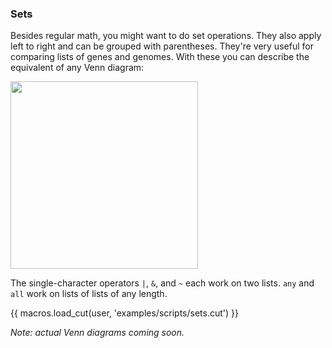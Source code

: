 ### Sets

Besides regular math, you might want to do set operations. They also apply left
to right and can be grouped with parentheses. They're very useful for comparing
lists of genes and genomes. With these you can describe the equivalent of any
Venn diagram:

<img src="{{ url_for('static',filename='venn-sets.png') }}" width="300">

The single-character operators `|`, `&`, and `~` each work on two lists.
`any` and `all` work on lists of lists of any length.

{{ macros.load_cut(user, 'examples/scripts/sets.cut') }}

_Note: actual Venn diagrams coming soon._

